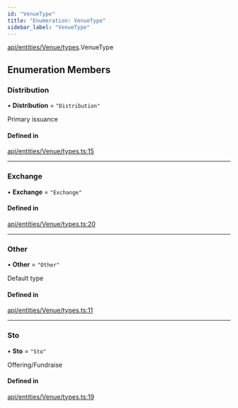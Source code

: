 ```yaml
---
id: "VenueType"
title: "Enumeration: VenueType"
sidebar_label: "VenueType"
---
```


[api/entities/Venue/types](../../../../../../modules/API/Entities/Venue/Types/Types.md).VenueType

## Enumeration Members

### Distribution

• **Distribution** = ``"Distribution"``

Primary issuance

#### Defined in

[api/entities/Venue/types.ts:15](https://github.com/PolymeshAssociation/polymesh-sdk/blob/95e180d2/src/api/entities/Venue/types.ts#L15)

___

### Exchange

• **Exchange** = ``"Exchange"``

#### Defined in

[api/entities/Venue/types.ts:20](https://github.com/PolymeshAssociation/polymesh-sdk/blob/95e180d2/src/api/entities/Venue/types.ts#L20)

___

### Other

• **Other** = ``"Other"``

Default type

#### Defined in

[api/entities/Venue/types.ts:11](https://github.com/PolymeshAssociation/polymesh-sdk/blob/95e180d2/src/api/entities/Venue/types.ts#L11)

___

### Sto

• **Sto** = ``"Sto"``

Offering/Fundraise

#### Defined in

[api/entities/Venue/types.ts:19](https://github.com/PolymeshAssociation/polymesh-sdk/blob/95e180d2/src/api/entities/Venue/types.ts#L19)
